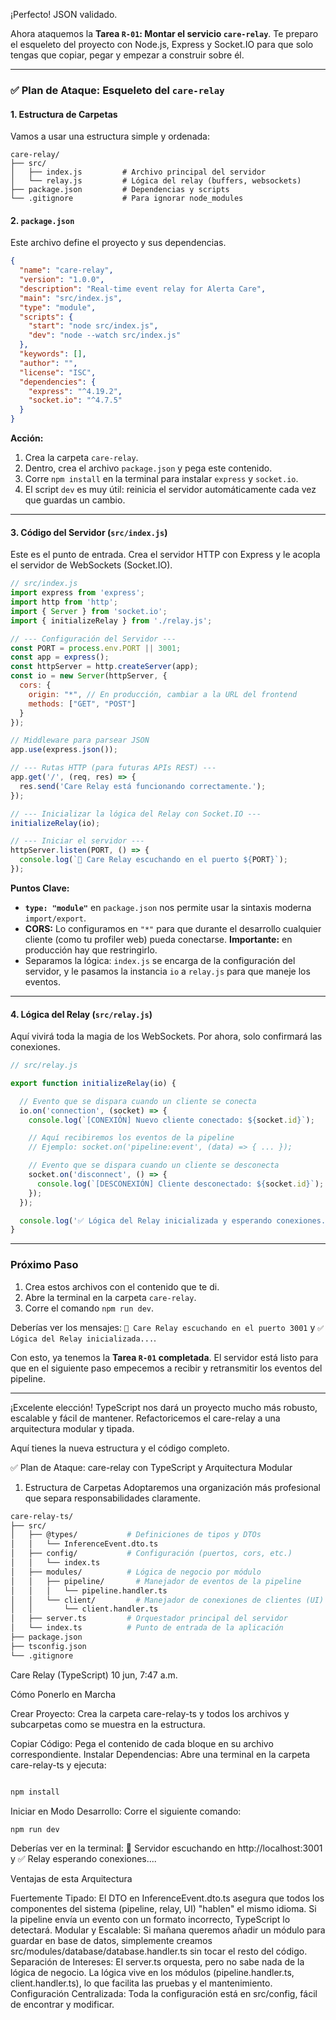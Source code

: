 ¡Perfecto! JSON validado.

Ahora ataquemos la **Tarea `R-01`: Montar el servicio `care-relay`**. Te preparo el esqueleto del proyecto con Node.js, Express y Socket.IO para que solo tengas que copiar, pegar y empezar a construir sobre él.

---

### ✅ **Plan de Ataque: Esqueleto del `care-relay`**

#### 1. Estructura de Carpetas

Vamos a usar una estructura simple y ordenada:

```
care-relay/
├── src/
│   ├── index.js         # Archivo principal del servidor
│   └── relay.js         # Lógica del relay (buffers, websockets)
├── package.json         # Dependencias y scripts
└── .gitignore           # Para ignorar node_modules
```

#### 2. `package.json`

Este archivo define el proyecto y sus dependencias.

```json
{
  "name": "care-relay",
  "version": "1.0.0",
  "description": "Real-time event relay for Alerta Care",
  "main": "src/index.js",
  "type": "module",
  "scripts": {
    "start": "node src/index.js",
    "dev": "node --watch src/index.js"
  },
  "keywords": [],
  "author": "",
  "license": "ISC",
  "dependencies": {
    "express": "^4.19.2",
    "socket.io": "^4.7.5"
  }
}
```
**Acción:**
1.  Crea la carpeta `care-relay`.
2.  Dentro, crea el archivo `package.json` y pega este contenido.
3.  Corre `npm install` en la terminal para instalar `express` y `socket.io`.
4.  El script `dev` es muy útil: reinicia el servidor automáticamente cada vez que guardas un cambio.

---

#### 3. Código del Servidor (`src/index.js`)

Este es el punto de entrada. Crea el servidor HTTP con Express y le acopla el servidor de WebSockets (Socket.IO).

```javascript
// src/index.js
import express from 'express';
import http from 'http';
import { Server } from 'socket.io';
import { initializeRelay } from './relay.js';

// --- Configuración del Servidor ---
const PORT = process.env.PORT || 3001;
const app = express();
const httpServer = http.createServer(app);
const io = new Server(httpServer, {
  cors: {
    origin: "*", // En producción, cambiar a la URL del frontend
    methods: ["GET", "POST"]
  }
});

// Middleware para parsear JSON
app.use(express.json());

// --- Rutas HTTP (para futuras APIs REST) ---
app.get('/', (req, res) => {
  res.send('Care Relay está funcionando correctamente.');
});

// --- Inicializar la lógica del Relay con Socket.IO ---
initializeRelay(io);

// --- Iniciar el servidor ---
httpServer.listen(PORT, () => {
  console.log(`🚀 Care Relay escuchando en el puerto ${PORT}`);
});
```
**Puntos Clave:**
* **`type: "module"`** en `package.json` nos permite usar la sintaxis moderna `import/export`.
* **CORS:** Lo configuramos en `"*"` para que durante el desarrollo cualquier cliente (como tu profiler web) pueda conectarse. **Importante:** en producción hay que restringirlo.
* Separamos la lógica: `index.js` se encarga de la configuración del servidor, y le pasamos la instancia `io` a `relay.js` para que maneje los eventos.

---

#### 4. Lógica del Relay (`src/relay.js`)

Aquí vivirá toda la magia de los WebSockets. Por ahora, solo confirmará las conexiones.

```javascript
// src/relay.js

export function initializeRelay(io) {

  // Evento que se dispara cuando un cliente se conecta
  io.on('connection', (socket) => {
    console.log(`[CONEXIÓN] Nuevo cliente conectado: ${socket.id}`);

    // Aquí recibiremos los eventos de la pipeline
    // Ejemplo: socket.on('pipeline:event', (data) => { ... });

    // Evento que se dispara cuando un cliente se desconecta
    socket.on('disconnect', () => {
      console.log(`[DESCONEXIÓN] Cliente desconectado: ${socket.id}`);
    });
  });

  console.log('✅ Lógica del Relay inicializada y esperando conexiones.');
}
```

---

### **Próximo Paso**

1.  Crea estos archivos con el contenido que te di.
2.  Abre la terminal en la carpeta `care-relay`.
3.  Corre el comando `npm run dev`.

Deberías ver los mensajes: `🚀 Care Relay escuchando en el puerto 3001` y `✅ Lógica del Relay inicializada...`.

Con esto, ya tenemos la **Tarea `R-01` completada**. El servidor está listo para que en el siguiente paso empecemos a recibir y retransmitir los eventos del pipeline.


----



¡Excelente elección! TypeScript nos dará un proyecto mucho más robusto, escalable y fácil de mantener. Refactoricemos el care-relay a una arquitectura modular y tipada.

Aquí tienes la nueva estructura y el código completo.

✅ Plan de Ataque: care-relay con TypeScript y Arquitectura Modular
1. Estructura de Carpetas
Adoptaremos una organización más profesional que separa responsabilidades claramente.
```bash
care-relay-ts/
├── src/
│   ├── @types/           # Definiciones de tipos y DTOs
│   │   └── InferenceEvent.dto.ts
│   ├── config/           # Configuración (puertos, cors, etc.)
│   │   └── index.ts
│   ├── modules/          # Lógica de negocio por módulo
│   │   ├── pipeline/       # Manejador de eventos de la pipeline
│   │   │   └── pipeline.handler.ts
│   │   └── client/         # Manejador de conexiones de clientes (UI)
│   │       └── client.handler.ts
│   ├── server.ts         # Orquestador principal del servidor
│   └── index.ts          # Punto de entrada de la aplicación
├── package.json
├── tsconfig.json
└── .gitignore
```


Care Relay (TypeScript) 
10 jun, 7:47 a.m.

Cómo Ponerlo en Marcha

Crear Proyecto: Crea la carpeta care-relay-ts y todos los archivos y subcarpetas como se 
muestra en la estructura.

Copiar Código: Pega el contenido de cada bloque en su archivo correspondiente.
Instalar Dependencias: Abre una terminal en la carpeta care-relay-ts y ejecuta:

```Bash

npm install
```

Iniciar en Modo Desarrollo: Corre el siguiente comando:
```Bash
npm run dev
```

Deberías ver en la terminal: 🚀 Servidor escuchando en http://localhost:3001 y ✅ Relay esperando conexiones....

Ventajas de esta Arquitectura

Fuertemente Tipado: El DTO en InferenceEvent.dto.ts asegura que todos los componentes del sistema (pipeline, relay, UI) "hablen" el mismo idioma. Si la pipeline envía un evento con un formato incorrecto, TypeScript lo detectará.
Modular y Escalable: Si mañana queremos añadir un módulo para guardar en base de datos, simplemente creamos src/modules/database/database.handler.ts sin tocar el resto del código.
Separación de Intereses: El server.ts orquesta, pero no sabe nada de la lógica de negocio. La lógica vive en los módulos (pipeline.handler.ts, client.handler.ts), lo que facilita las pruebas y el mantenimiento.
Configuración Centralizada: Toda la configuración está en src/config, fácil de encontrar y modificar.
